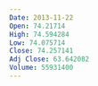 ```yaml
---
Date: 2013-11-22
Open: 74.21714
High: 74.594284
Low: 74.075714
Close: 74.257141
Adj Close: 63.642082
Volume: 55931400
---
```

